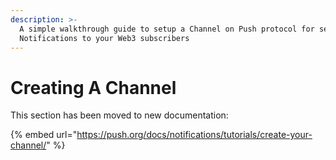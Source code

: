 ```yaml
---
description: >-
  A simple walkthrough guide to setup a Channel on Push protocol for sending
  Notifications to your Web3 subscribers
---
```


# Creating A Channel

This section has been moved to new documentation:

{% embed url="https://push.org/docs/notifications/tutorials/create-your-channel/" %}
